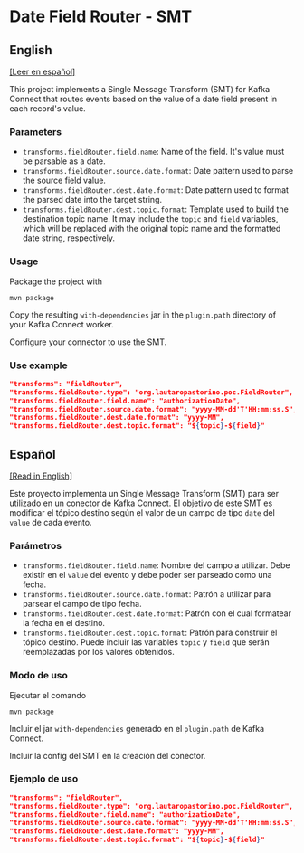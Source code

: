 # Date Field Router - SMT

## English 

[[Leer en español]](#Español)

This project implements a Single Message Transform (SMT) for Kafka Connect that routes events based on the value of a 
date field present in each record's value.

### Parameters

- `transforms.fieldRouter.field.name`: Name of the field. It's value must be parsable as a date.
- `transforms.fieldRouter.source.date.format`: Date pattern used to parse the source field value.
- `transforms.fieldRouter.dest.date.format`: Date pattern used to format the parsed date into the target string.
- `transforms.fieldRouter.dest.topic.format`: Template used to build the destination topic name. It may include the 
`topic` and `field` variables, which will be replaced with the original topic name and the formatted date string, 
respectively.

### Usage

Package the project with

`mvn package`

Copy the resulting `with-dependencies` jar in the `plugin.path` directory of your Kafka Connect worker.

Configure your connector to use the SMT.

### Use example

```json
"transforms": "fieldRouter",
"transforms.fieldRouter.type": "org.lautaropastorino.poc.FieldRouter",
"transforms.fieldRouter.field.name": "authorizationDate",
"transforms.fieldRouter.source.date.format": "yyyy-MM-dd'T'HH:mm:ss.S",
"transforms.fieldRouter.dest.date.format": "yyyy-MM",
"transforms.fieldRouter.dest.topic.format": "${topic}-${field}"
```

## Español

[[Read in English]](#English)

Este proyecto implementa un Single Message Transform (SMT) para ser utilizado en un conector de Kafka Connect. El 
objetivo de este SMT es modificar el tópico destino según el valor de un campo de tipo `date` del `value` de 
cada evento.

### Parámetros

- `transforms.fieldRouter.field.name`: Nombre del campo a utilizar. Debe existir en el `value` del evento y debe poder 
ser parseado como una fecha.
- `transforms.fieldRouter.source.date.format`: Patrón a utilizar para parsear el campo de tipo fecha.
- `transforms.fieldRouter.dest.date.format`: Patrón con el cual formatear la fecha en el destino.
- `transforms.fieldRouter.dest.topic.format`: Patrón para construir el tópico destino. Puede incluir las variables 
`topic` y `field` que serán reemplazadas por los valores obtenidos.

### Modo de uso

Ejecutar el comando 

`mvn package`

Incluir el jar `with-dependencies` generado en el `plugin.path` de Kafka Connect.

Incluir la config del SMT en la creación del conector.

### Ejemplo de uso

```json
"transforms": "fieldRouter",
"transforms.fieldRouter.type": "org.lautaropastorino.poc.FieldRouter",
"transforms.fieldRouter.field.name": "authorizationDate",
"transforms.fieldRouter.source.date.format": "yyyy-MM-dd'T'HH:mm:ss.S",
"transforms.fieldRouter.dest.date.format": "yyyy-MM",
"transforms.fieldRouter.dest.topic.format": "${topic}-${field}"
```